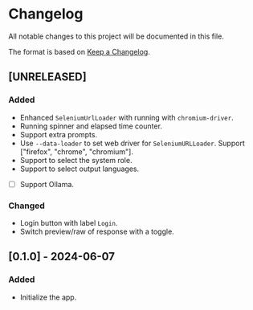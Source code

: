 # Changelog

All notable changes to this project will be documented in this file.

The format is based on [Keep a Changelog](https://keepachangelog.com/en/1.1.0/).

## [UNRELEASED]

### Added

- Enhanced `SeleniumUrlLoader` with running with `chromium-driver`. 
- Running spinner and elapsed time counter. 
- Support extra prompts.
- Use `--data-loader` to set web driver for `SeleniumURLLoader`. Support ["firefox", "chrome", "chromium"]. 
- Support to select the system role. 
- Support to select output languages. 
- [ ] Support Ollama. 

### Changed

- Login button with label `Login`.
- Switch preview/raw of response with a toggle. 


## [0.1.0] - 2024-06-07

### Added

- Initialize the app. 
